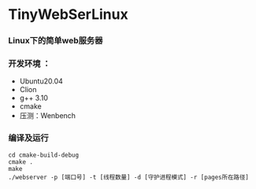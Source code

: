 # TinyWebSerLinux

### Linux下的简单web服务器

### 开发环境 ：

* Ubuntu20.04
* Clion
* g++ 3.10
* cmake
* 压测：Wenbench

### 编译及运行

```shell
cd cmake-build-debug
cmake .
make
./webserver -p [端口号] -t [线程数量] -d [守护进程模式] -r [pages所在路径]
```

